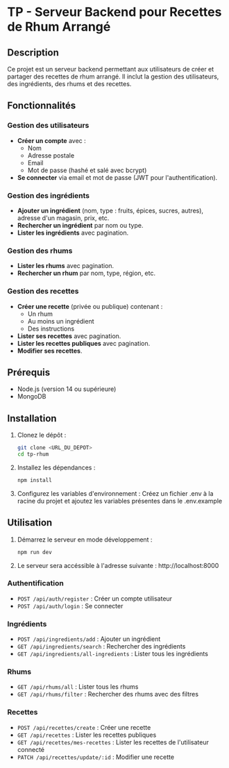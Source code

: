 # TP - Serveur Backend pour Recettes de Rhum Arrangé

## Description

Ce projet est un serveur backend permettant aux utilisateurs de créer et partager des recettes de rhum arrangé. Il inclut la gestion des utilisateurs, des ingrédients, des rhums et des recettes.

## Fonctionnalités

### Gestion des utilisateurs

- **Créer un compte** avec :
  - Nom
  - Adresse postale
  - Email
  - Mot de passe (hashé et salé avec bcrypt)
- **Se connecter** via email et mot de passe (JWT pour l'authentification).

### Gestion des ingrédients

- **Ajouter un ingrédient** (nom, type : fruits, épices, sucres, autres), adresse d'un magasin, prix, etc.
- **Rechercher un ingrédient** par nom ou type.
- **Lister les ingrédients** avec pagination.

### Gestion des rhums

- **Lister les rhums** avec pagination.
- **Rechercher un rhum** par nom, type, région, etc.

### Gestion des recettes

- **Créer une recette** (privée ou publique) contenant :
  - Un rhum
  - Au moins un ingrédient
  - Des instructions
- **Lister ses recettes** avec pagination.
- **Lister les recettes publiques** avec pagination.
- **Modifier ses recettes**.

## Prérequis

- Node.js (version 14 ou supérieure)
- MongoDB

## Installation

1. Clonez le dépôt :
   ```sh
   git clone <URL_DU_DEPOT>
   cd tp-rhum

2. Installez les dépendances :
   ```sh
   npm install

3. Configurez les variables d'environnement : 
Créez un fichier .env à la racine du projet et ajoutez les variables présentes dans le .env.example

## Utilisation

1. Démarrez le serveur en mode développement :
   ```sh
   npm run dev

2. Le serveur sera accéssible à l'adresse suivante : http://localhost:8000

### Authentification
- `POST /api/auth/register` : Créer un compte utilisateur
- `POST /api/auth/login` : Se connecter

### Ingrédients
- `POST /api/ingredients/add` : Ajouter un ingrédient
- `GET /api/ingredients/search` : Rechercher des ingrédients
- `GET /api/ingredients/all-ingredients` : Lister tous les ingrédients

### Rhums
- `GET /api/rhums/all` : Lister tous les rhums
- `GET /api/rhums/filter` : Rechercher des rhums avec des filtres

### Recettes
- `POST /api/recettes/create` : Créer une recette
- `GET /api/recettes` : Lister les recettes publiques
- `GET /api/recettes/mes-recettes` : Lister les recettes de l'utilisateur connecté
- `PATCH /api/recettes/update/:id` : Modifier une recette

